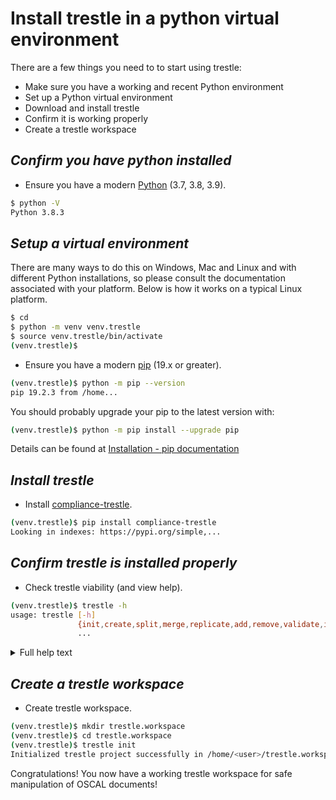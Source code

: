 # Install trestle in a python virtual environment

There are a few things you need to to start using trestle:

- Make sure you have a working and recent Python environment
- Set up a Python virtual environment
- Download and install trestle
- Confirm it is working properly
- Create a trestle workspace

## *Confirm you have python installed*

- Ensure you have a modern [Python](https://www.python.org/downloads/) (3.7, 3.8, 3.9).

```bash
$ python -V
Python 3.8.3
```

## *Setup a virtual environment*

There are many ways to do this on Windows, Mac and Linux and with different Python installations, so please consult
the documentation associated with your platform.  Below is how it works on a typical Linux platform.

```bash
$ cd
$ python -m venv venv.trestle
$ source venv.trestle/bin/activate
(venv.trestle)$

```

- Ensure you have a modern [pip](https://pip.pypa.io/en/stable/installing/) (19.x or greater).

```bash
(venv.trestle)$ python -m pip --version
pip 19.2.3 from /home...
```

You should probably upgrade your pip to the latest version with:

```bash
(venv.trestle)$ python -m pip install --upgrade pip
```

Details can be found at [Installation - pip documentation](https://pip.pypa.io/en/stable/installing/#upgrading-pip)

## *Install trestle*

- Install [compliance-trestle](https://ibm.github.io/compliance-trestle/).

```bash
(venv.trestle)$ pip install compliance-trestle
Looking in indexes: https://pypi.org/simple,...

```

## *Confirm trestle is installed properly*

- Check trestle viability (and view help).

```bash
(venv.trestle)$ trestle -h
usage: trestle [-h]
               {init,create,split,merge,replicate,add,remove,validate,import,task,assemble,version}
               ...
```

<details>
<summary>Full help text</summary>

```bash

Manage OSCAL files in a human friendly manner.

positional arguments:
  {init,create,split,merge,replicate,add,remove,validate,import,task,assemble,version}
    init                Initialize a trestle working directory.
    create              Create a sample OSCAL model in trestle project.
    split               Split subcomponents on a trestle model.
    merge               Merge subcomponents on a trestle model.
    replicate           Replicate a top level model within the trestle directory structure.
    add                 Add a subcomponent to an existing model.
    remove              Remove a subcomponent to an existing model.
    validate            Validate contents of a trestle model in different modes.
    import              Import an existing full OSCAL model into the trestle project.
    task                Run arbitrary trestle tasks in a simple and extensible methodology.
    assemble            Assemble all subcomponents from a specified trestle
                        model into a single JSON/YAML file under dist.
    version             Output version info for trestle and OSCAL.

optional arguments:
  -h, --help            show this help message and exit

```

</details>

## *Create a trestle workspace*

- Create trestle workspace.

```bash
(venv.trestle)$ mkdir trestle.workspace
(venv.trestle)$ cd trestle.workspace
(venv.trestle)$ trestle init
Initialized trestle project successfully in /home/<user>/trestle.workspace
```

Congratulations! You now have a working trestle workspace for safe manipulation of OSCAL documents!
